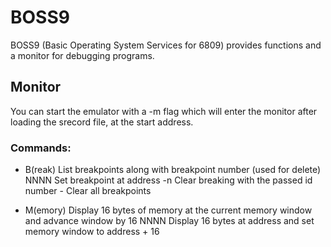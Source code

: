 # BOSS9

BOSS9 (Basic Operating System Services for 6809) provides functions and a monitor for debugging programs.

## Monitor

You can start the emulator with a -m flag which will enter the monitor after loading the srecord file, at the start address. 

### Commands:

- B(reak)    <cr>  List breakpoints along with breakpoint number (used for delete)
             NNNN  Set breakpoint at address
             -n    Clear breaking with the passed id number
             -     Clear all breakpoints

- M(emory)   <cr>  Display 16 bytes of memory at the current memory window and advance window by 16
             NNNN  Display 16 bytes at address and set memory window to address + 16

